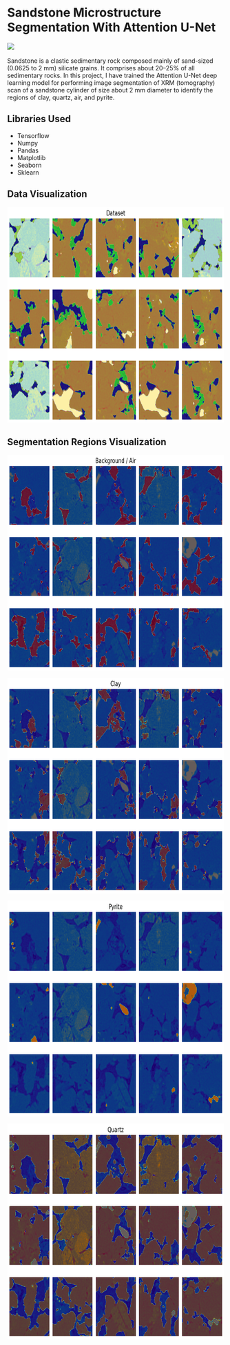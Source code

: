 # Sandstone Microstructure Segmentation With Attention U-Net
<p align="center">
</p>
<img src="https://interminerals.com/images/aggregates/_1200x630_crop_center-center_82_none/Jura-2.jpg?mtime=1553560515">
<p>Sandstone is a clastic sedimentary rock composed mainly of sand-sized (0.0625 to 2 mm) silicate grains. It comprises about 20–25% of all sedimentary rocks. In this project, I have trained the Attention U-Net deep learning model for performing image segmentation of XRM (tomography) scan of a sandstone cylinder of size about 2 mm
diameter to identify the regions of clay, quartz, air, and pyrite. </p>
<h2>Libraries Used</h2>
<ul>
  <li>Tensorflow</li>
  <li>Numpy</li>
  <li>Pandas </li>
  <li>Matplotlib</li>
  <li>Seaborn</li>
  <li>Sklearn</li>
</ul>
<h2>Data Visualization</h2>
<p align="center">
<img src="https://github.com/NavinBondade/Sandstone-Microstructure-Segmentation-With-Attention-U-Net/blob/main/Graphs/dataset_gist_ncar.png" width="750" height="500">
</p>
<h2>Segmentation Regions Visualization</h2>
<p align="center">
<img src="https://github.com/NavinBondade/Sandstone-Microstructure-Segmentation-With-Attention-U-Net/blob/main/Graphs/dataset_Background_Air.png" width="750" height="500">
</p>
<p align="center">
<img src="https://github.com/NavinBondade/Sandstone-Microstructure-Segmentation-With-Attention-U-Net/blob/main/Graphs/dataset_Clay.png" width="750" height="500">
</p>
<p align="center">
<img src="https://github.com/NavinBondade/Sandstone-Microstructure-Segmentation-With-Attention-U-Net/blob/main/Graphs/dataset_Pyrite.png" width="750" height="500">
</p>
<p align="center">
<img src="https://github.com/NavinBondade/Sandstone-Microstructure-Segmentation-With-Attention-U-Net/blob/main/Graphs/dataset_Quartz.png" width="750" height="500">
</p>
